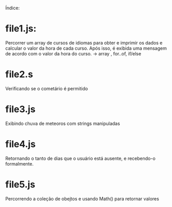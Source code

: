 Índice:

# file1.js:
Percorrer um array de cursos de idiomas para obter e imprimir os dados e calcular o valor da hora de cada curso. Após isso, é exibida uma mensagem de acordo com o valor da hora do curso.
-> array , for..of, if/else

# file2.s
Verificando se o cometário é permitido
# file3.js
Exibindo chuva de meteoros com strings manipuladas

# file4.js
Retornando o tanto de dias que o usuário está ausente, e recebendo-o formalmente.

# file5.js
Percorrendo a coleção de obejtos e usando Math() para retornar valores

